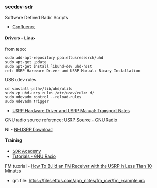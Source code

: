 ### secdev-sdr
Software Defined Radio Scripts
- [Confluence](https://secdev.atlassian.net/wiki/spaces/HAR/pages/2491973633/Ettus+Research+USRP+B200)

#### Drivers - Linux

from repo:
```
sudo add-apt-repository ppa:ettusresearch/uhd
sudo apt-get update
sudo apt-get install libuhd-dev uhd-host
ref: USRP Hardware Driver and USRP Manual: Binary Installation 
```
 

USB udev rules

```
cd <install-path>/lib/uhd/utils
sudo cp uhd-usrp.rules /etc/udev/rules.d/
sudo udevadm control --reload-rules
sudo udevadm trigger
``` 

- [USRP Hardware Driver and USRP Manual: Transport Notes](https://files.ettus.com/manual/page_install.html)


GNU radio source reference: [USRP Source - GNU Radio](https://wiki.gnuradio.org/index.php?title=USRP_Source)

NI - [NI-USRP Download](https://www.ni.com/en-us/support/downloads/drivers/download.ni-usrp.html#437034) 

  

#### Training

- [SDR Academy](https://www.ettus.com/support/sdr-academy/)
- [Tutorials - GNU Radio](https://wiki.gnuradio.org/index.php?title=Tutorials#GNU_Radio_Academy)

 

FM tutorial - [How To Build an FM Receiver with the USRP in Less Than 10 Minutes](https://www.youtube.com/watch?v=KWeY2yqwVA0)
- grc file: https://files.ettus.com/app_notes/fm_rcvr/fm_example.grc
